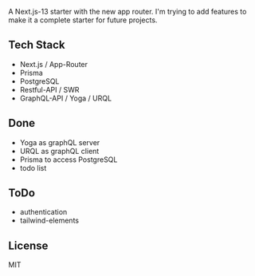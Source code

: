 A Next.js-13 starter with the new app router. I'm trying to add features to make it a complete starter for future projects.

## Tech Stack

- Next.js / App-Router
- Prisma
- PostgreSQL
- Restful-API / SWR
- GraphQL-API / Yoga / URQL

## Done

- Yoga as graphQL server
- URQL as graphQL client
- Prisma to access PostgreSQL
- todo list

## ToDo

- authentication
- tailwind-elements

## License

MIT
